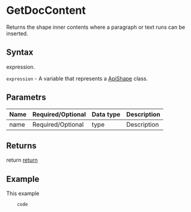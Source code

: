# GetDocContent

Returns the shape inner contents where a paragraph or text runs can be inserted.

## Syntax

expression.

`expression` - A variable that represents a [ApiShape](../ApiShape.md) class.

## Parametrs

| **Name** | **Required/Optional** | **Data type** | **Description** |
| ------------- | ------------- | ------------- | ------------- |
| name | Required/Optional | type | Description |

## Returns

return
[return](todo_link)

## Example

This example

```javascript
	code
```